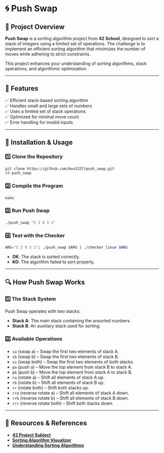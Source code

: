 # 🌀 Push Swap

## 📌 Project Overview

**Push Swap** is a sorting algorithm project from **42 School**, designed to sort a stack of integers using a limited set of operations. The challenge is to implement an efficient sorting algorithm that minimizes the number of moves while adhering to strict constraints.

This project enhances your understanding of sorting algorithms, stack operations, and algorithmic optimization.

---

## 🚀 Features

✅ Efficient stack-based sorting algorithm  
✅ Handles small and large sets of numbers  
✅ Uses a limited set of stack operations  
✅ Optimized for minimal move count  
✅ Error handling for invalid inputs  

---

## 🔧 Installation & Usage

### 1️⃣ Clone the Repository
```sh
git clone https://github.com/bou1337/push_swap.git
cd push_swap
```

### 2️⃣ Compile the Program
```sh
make
```

### 3️⃣ Run Push Swap
```sh
./push_swap "5 2 9 3 1"
```

### 4️⃣ Test with the Checker
```sh
ARG="5 2 9 3 1"; ./push_swap $ARG | ./checker_linux $ARG
```
- **OK**: The stack is sorted correctly.
- **KO**: The algorithm failed to sort properly.

---

## 🔍 How Push Swap Works

### 1️⃣ The Stack System
Push Swap operates with two stacks:
- **Stack A**: The main stack containing the unsorted numbers.
- **Stack B**: An auxiliary stack used for sorting.

### 2️⃣ Available Operations
- `sa` (swap a) – Swap the first two elements of stack A.
- `sb` (swap b) – Swap the first two elements of stack B.
- `ss` (swap both) – Swap the first two elements of both stacks.
- `pa` (push a) – Move the top element from stack B to stack A.
- `pb` (push b) – Move the top element from stack A to stack B.
- `ra` (rotate a) – Shift all elements of stack A up.
- `rb` (rotate b) – Shift all elements of stack B up.
- `rr` (rotate both) – Shift both stacks up.
- `rra` (reverse rotate a) – Shift all elements of stack A down.
- `rrb` (reverse rotate b) – Shift all elements of stack B down.
- `rrr` (reverse rotate both) – Shift both stacks down.

---

## 🔗 Resources & References
- **[42 Project Subject](https://github.com/bou1337/push_swap)**
- **[Sorting Algorithm Visualizer](https://visualgo.net/en/sorting)**
- **[Understanding Sorting Algorithms](https://www.geeksforgeeks.org/sorting-algorithms/)**

